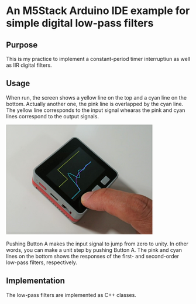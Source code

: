 # An M5Stack Arduino IDE example for simple digital low-pass filters

## Purpose
This is my practice to implement a constant-period timer interruptiun as well as IIR digital filters.

## Usage
When run, the screen shows a yellow line on the top and a cyan line on the bottom. Actually another one, the pink line is overlapped by the cyan line. The yellow line corresponds to the input signal whearas the pink and cyan lines correspond to the output signals.

<img src="M5-LPFs.jpg" width=400>

Pushing Button A makes the input signal to jump from zero to unity. In other words, you can make a unit step by pushing Button A. The pink and cyan lines on the bottom shows the responses of the first- and second-order low-pass filters, respectively.

## Implementation
The low-pass filters are implemented as C++ classes.
